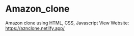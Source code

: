 # Amazon_clone
Amazon clone using HTML, CSS, Javascript
View Website: https://aznclone.netlify.app/
